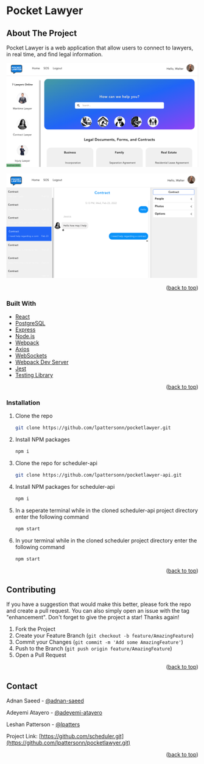 # Pocket Lawyer

## About The Project

Pocket Lawyer is a web application that allow users to connect to lawyers, in real time, and find legal information.

![app home page](https://github.com/lpattersonn/pocketlawyer/blob/main/public/homepage.png?raw=true)

![app message page](https://github.com/lpattersonn/pocketlawyer/blob/main/public/home1.png?raw=true)

<p align="right">(<a href="#top">back to top</a>)</p>

### Built With

- [React](https://reactjs.org/)
- [PostgreSQL](https://www.postgresql.org/)
- [Express](http://expressjs.com/)
- [Node.js](https://nodejs.org/en/)
- [Webpack](https://reactjs.org/)
- [Axios](https://reactjs.org/)
- [WebSockets](https://reactjs.org/)
- [Webpack Dev Server](https://reactjs.org/)
- [Jest](https://reactjs.org/)
- [Testing Library](https://reactjs.org/)

<p align="right">(<a href="#top">back to top</a>)</p>

<!-- GETTING STARTED -->

### Installation

1. Clone the repo
   ```sh
   git clone https://github.com/lpattersonn/pocketlawyer.git
   ```
2. Install NPM packages
   ```sh
   npm i
   ```
3. Clone the repo for scheduler-api
   ```sh
   git clone https://github.com/lpattersonn/pocketlawyer-api.git
   ```
4. Install NPM packages for scheduler-api
   ```sh
   npm i
   ```
5. In a seperate terminal while in the cloned scheduler-api project directory enter the following command
   ```sh
   npm start
   ```
6. In your terminal while in the cloned scheduler project directory enter the following command
   ```sh
   npm start
   ```

<p align="right">(<a href="#top">back to top</a>)</p>
<!-- ROADMAP -->
<!-- CONTRIBUTING -->

## Contributing

If you have a suggestion that would make this better, please fork the repo and create a pull request. You can also simply open an issue with the tag "enhancement".
Don't forget to give the project a star! Thanks again!

1. Fork the Project
2. Create your Feature Branch (`git checkout -b feature/AmazingFeature`)
3. Commit your Changes (`git commit -m 'Add some AmazingFeature'`)
4. Push to the Branch (`git push origin feature/AmazingFeature`)
5. Open a Pull Request

<p align="right">(<a href="#top">back to top</a>)</p>

<!-- CONTACT -->

## Contact

Adnan Saeed - [@adnan-saeed](https://ca.linkedin.com/in/adnan-saeed)

Adeyemi Atayero - [@adeyemi-atayero](https://ca.linkedin.com/in/adeyemi-atayero)

Leshan Patterson - [@lpatters](https://ca.linkedin.com/in/lpatters)

Project Link: [https://github.com/scheduler.git](https://github.com/lpattersonn/pocketlawyer.git)

<p align="right">(<a href="#top">back to top</a>)</p>

<!-- ACKNOWLEDGMENTS -->
